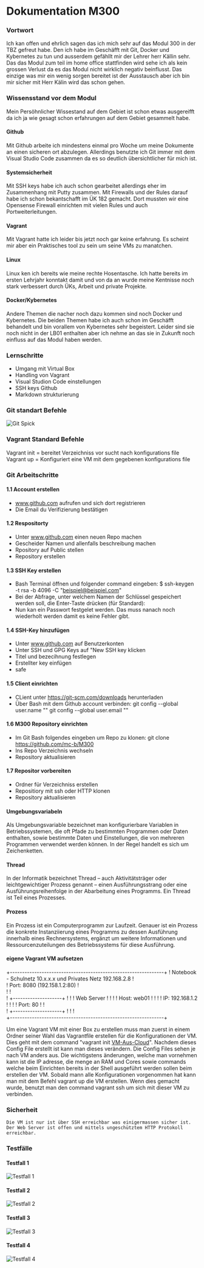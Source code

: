 # Dokumentation M300

### Vortwort

Ich kan offen und ehrlich sagen das ich mich sehr auf das Modul 300 in der TBZ gefreut habe. Den ich habe im Geschäfft mit Git, Docker und Kybernetes zu tun und ausserdem gefähllt mir der Lehrer herr Källin sehr. Das das Modul zum teil im home office stattfinden wird sehe ich als kein grossen Verlust da es das Modul nicht wirklich negativ beinflusst. Das einzige was mir ein wenig sorgen bereitet ist der Ausstausch aber ich bin mir sicher mit Herr Kälin wird das schon gehen. 

### Wissensstand vor dem Modul 

Mein Persöhnlicher Wissestand auf dem Gebiet ist schon etwas ausgereifft da ich ja wie gesagt schon erfahrungen auf dem Gebiet gesammelt habe. 

#### Github
Mit Github arbeite ich mindestens einmal pro Woche um meine Dokumente an einen sicheren ort abzulegen. Allerdings benutzte ich Git immer mit dem Visual Studio Code zusammen da es so deutlich übersichtlicher für mich ist.

#### Systemsicherheit
Mit SSH keys habe ich auch schon gearbeitet allerdings eher im Zusammenhang mit Putty zusammen. Mit Firewalls und der Rules darauf habe ich schon bekantschafft im ÜK 182 gemacht. Dort mussten wir eine Opensense Firewall einrichten mit vielen Rules und auch Portweiterleitungen. 

#### Vagrant
Mit Vagrant hatte ich leider bis jetzt noch gar keine erfahrung. Es scheint mir aber ein Praktisches tool zu sein um seine VMs zu manatchen. 

#### Linux
Linux ken ich bereits wie meine rechte Hosentasche. Ich hatte bereits im ersten Lehrjahr konntakt damit und von da an wurde meine Kentnisse noch stark verbessert durch ÜKs, Arbeit und private Projekte. 

#### Docker/Kybernetes
Andere Themen die nacher noch dazu kommen sind noch Docker und Kybernetes. Die beiden Themen habe ich auch schon im Geschäfft behandelt und bin vorallem von Kybernetes sehr begeistert. Leider sind sie noch nicht in der LB01 enthalten aber ich nehme an das sie in Zukunft noch einfluss auf das Modul haben werden. 

### Lernschritte
- Umgang mit Virtual Box 
- Handling von Vagrant 
- Visual Studion Code einstellungen
- SSH keys Github
- Markdown strukturierung
  
### Git standart Befehle
![Git Spick](D:\TBZ\Module\Modul_300\Cheatsheet.png)

### Vagrant Standard Befehle 

Vagrant init = bereitet Verzeichniss vor sucht nach konfigurations file
Vagrant up = Konfiguriert eine VM mit dem gegebenen konfigurations file

### Git Arbeitschritte

#### 1.1 Account erstellen

- www.github.com aufrufen und sich dort registrieren
- Die Email du Verifizierung bestätigen

#### 1.2 Respositorty

- Unter www.github.com einen neuen Repo machen
- Gescheider Namen und allenfalls beschreibung machen
- Rpository auf Public stellen
- Repository erstellen

#### 1.3 SSH Key erstellen

- Bash Terminal öffnen und folgender command eingeben:   $  ssh-keygen -t rsa -b 4096 -C "beispiel@beispiel.com"
- Bei der Abfrage, unter welchem Namen der Schlüssel gespeichert werden soll, die Enter-Taste drücken (für Standard):
- Nun kan ein Passwort festgelet werden. Das muss nanach noch wiederholt werden damit es keine Fehler gibt. 

#### 1.4 SSH-Key hinzufügen
  
- Unter www.github.com auf Benutzerkonten
- Unter SSH und GPG Keys auf "New SSH key klicken
- Titel und bezecihnung festlegen
- Erstellter key einfügen 
- safe

#### 1.5 Client einrichten

- CLient unter https://git-scm.com/downloads herunterladen
- Über Bash mit dem Github account verbinden:  git config --global user.name "<username>" git config --global user.email "<e-mail>"

#### 1.6 M300 Repository einrichten

- Im Git Bash folgendes eingeben um Repo zu klonen: git clone https://github.com/mc-b/M300
- Ins Repo Verzeichnis wechseln
- Repository aktualisieren
  
#### 1.7 Repositor vorbereiten

- Ordner für Verzeichniss erstellen
- Repositiory mit ssh oder HTTP klonen
- Repository aktualisieren

#### Umgebungsvariabeln
Als Umgebungsvariable bezeichnet man konfigurierbare Variablen in Betriebssystemen, die oft Pfade zu bestimmten Programmen oder Daten enthalten, sowie bestimmte Daten und Einstellungen, die von mehreren Programmen verwendet werden können. In der Regel handelt es sich um Zeichenketten.

#### Thread
In der Informatik bezeichnet Thread – auch Aktivitätsträger oder leichtgewichtiger Prozess genannt – einen Ausführungsstrang oder eine Ausführungsreihenfolge in der Abarbeitung eines Programms. Ein Thread ist Teil eines Prozesses. 

#### Prozess
Ein Prozess ist ein Computerprogramm zur Laufzeit. Genauer ist ein Prozess die konkrete Instanziierung eines Programms zu dessen Ausführung innerhalb eines Rechnersystems, ergänzt um weitere Informationen und Ressourcenzuteilungen des Betriebssystems für diese Ausführung.

#### eigene Vagrant VM aufsetzen

+---------------------------------------------------------------+
! Notebook - Schulnetz 10.x.x.x und Privates Netz 192.168.2.8   !                 
! Port: 8080 (192.158.1.2:80)                                   !	
!                                                               !	
!    +--------------------+                                     !
!    ! Web Server         !                                     !
!    ! Host: web01        !                                     !
!    ! IP: 192.168.1.2    !                                     ! 
!    ! Port: 80           !                                     !  
!    +--------------------+                                     !
!                                                               !	
+---------------------------------------------------------------+

Um eine Vagrant VM mit einer Box zu erstellen muss man zuerst in einem Ordner seiner Wahl das Vagrantfile erstellen für die Konfigurationen der VM. Dies geht mit dem command "vagrant init [VM-Aus-Cloud](https://app.vagrantup.com/ubuntu/boxes/)". Nachdem dieses Config File erstellt ist kann man dieses verändern. Die Config Files sehen je nach VM anders aus. Die wichtigstens änderungen, welche man vornehmen kann ist die IP adresse, die menge an RAM und Cores sowie commands welche beim Einrichten bereits in der Shell ausgeführt werden sollen beim erstellen der VM. Sobald mann alle Konfigurationen vorgenommen hat kann man mit dem Befehl vagrant up die VM erstellen. Wenn dies gemacht wurde, benutzt man den command vagrant ssh um sich mit dieser VM zu verbinden.

### Sicherheit
    Die VM ist nur ist über SSH erreichbar was einigermassen sicher ist.
    Der Web Server ist offen und mittels ungeschütztem HTTP Protokoll erreichbar.

### Testfälle

#### Testfall 1
![Testfall 1](D:\TBZ\Module\Modul_300\Testfälle\Fall1.PNG)

#### Testfall 2
![Testfall 2](D:\TBZ\Module\Modul_300\Testfälle\Fall2.PNG)

#### Testfall 3
![Testfall 3](D:\TBZ\Module\Modul_300\Testfälle\Fall3.PNG)

#### Testfall 4
![Testfall 4](D:\TBZ\Module\Modul_300\Testfälle\Fall4.PNG)
